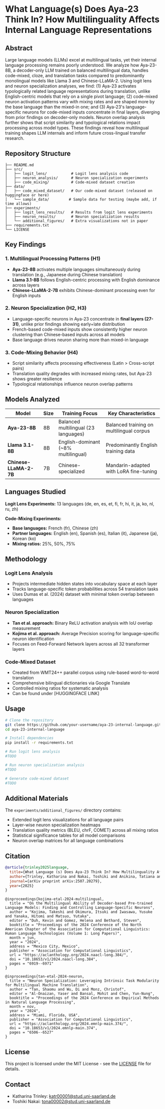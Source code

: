 # What Language(s) Does Aya-23 Think In? How Multilinguality Affects Internal Language Representations

## Abstract

Large language models (LLMs) excel at multilingual tasks, yet their internal language processing remains poorly understood. We analyze how Aya-23-8B, a decoder-only LLM trained on balanced multilingual data, handles code-mixed, cloze, and translation tasks compared to predominantly monolingual models like Llama 3 and Chinese-LLaMA-2. Using logit lens and neuron specialization analyses, we find: (1) Aya-23 activates typologically related language representations during translation, unlike English-centric models that rely on a single pivot language; (2) code-mixed neuron activation patterns vary with mixing rates and are shaped more by the base language than the mixed-in one; and (3) Aya-23's language-specific neurons for code-mixed inputs concentrate in final layers, diverging from prior findings on decoder-only models. Neuron overlap analysis further shows that script similarity and typological relations impact processing across model types. These findings reveal how multilingual training shapes LLM internals and inform future cross-lingual transfer research.

## Repository Structure

```
├── README.md
├── src/
│   ├── logit_lens/           # Logit lens analysis code
│   ├── neuron_analysis/      # Neuron specialization experiments
│   ├── code_mixing/          # Code-mixed dataset creation
├── data/
│   ├── code_mixed_dataset/   # Our code-mixed dataset (released on huggingface or here)
│   └── sample_data/         # Sample data for testing (maybe add, if time allows)
├── experiments/
│   ├── logit_lens_results/   # Results from logit lens experiments
│   ├── neuron_results/       # Neuron specialization results
│   └── additional_figures/   # Extra visualizations not in paper
├── requirements.txt
└── LICENSE
```

## Key Findings

### 1. Multilingual Processing Patterns (H1)
- **Aya-23-8B** activates multiple languages simultaneously during translation (e.g., Japanese during Chinese translation)
- **Llama 3.1-8B** follows English-centric processing with English dominance across layers
- **Chinese-LLaMA-2-7B** exhibits Chinese-dominant processing even for English inputs

### 2. Neuron Specialization (H2, H3)
- Language-specific neurons in Aya-23 concentrate in **final layers (27-31)**, unlike prior findings showing early+late distribution
- French-based code-mixed inputs show consistently higher neuron clustering than Chinese-based inputs across all models
- Base language drives neuron sharing more than mixed-in language

### 3. Code-Mixing Behavior (H4)
- Script similarity affects processing effectiveness (Latin > Cross-script pairs)
- Translation quality degrades with increased mixing rates, but Aya-23 shows greater resilience
- Typological relationships influence neuron overlap patterns

## Models Analyzed

| Model | Size | Training Focus | Key Characteristics |
|-------|------|----------------|-------------------|
| **Aya-23-8B** | 8B | Balanced multilingual (23 languages) | Balanced training on multilingual corpus |
| **Llama 3.1-8B** | 8B | English-dominant (~8% multilingual) | Predominantly English training data |
| **Chinese-LLaMA-2-7B** | 7B | Chinese-specialized | Mandarin-adapted with LoRA fine-tuning |

## Languages Studied

**Logit Lens Experiments:** 13 languages (de, en, es, et, fi, fr, hi, it, ja, ko, nl, ru, zh)

**Code-Mixing Experiments:**
- **Base languages:** French (fr), Chinese (zh)
- **Partner languages:** English (en), Spanish (es), Italian (it), Japanese (ja), Korean (ko)
- **Mixing ratios:** 25%, 50%, 75%

## Methodology

### Logit Lens Analysis
- Projects intermediate hidden states into vocabulary space at each layer
- Tracks language-specific token probabilities across 54 translation tasks
- Uses Dumas et al. (2024) dataset with minimal token overlap between languages

### Neuron Specialization
- **Tan et al. approach:** Binary ReLU activation analysis with IoU overlap measurement
- **Kojima et al. approach:** Average Precision scoring for language-specific neuron identification
- Focuses on Feed-Forward Network layers across all 32 transformer layers

### Code-Mixed Dataset
- Created from WMT24++ parallel corpus using rule-based word-to-word translation
- Comprehensive bilingual dictionaries via Google Translate
- Controlled mixing ratios for systematic analysis
- Can be found under [HUGGINGFACE LINK]

## Usage

```bash
# Clone the repository
git clone https://github.com/your-username/aya-23-internal-language.git
cd aya-23-internal-language

# Install dependencies
pip install -r requirements.txt

# Run logit lens analysis
#TODO

# Run neuron specialization analysis
#TODO

# Generate code-mixed dataset
#TODO
```

## Additional Materials

The `experiments/additional_figures/` directory contains:
- Extended logit lens visualizations for all language pairs
- Layer-wise neuron specialization heatmaps
- Translation quality metrics (BLEU, chrF, COMET) across all mixing ratios
- Statistical significance tables for all model comparisons
- Neuron overlap matrices for all language combinations

## Citation

```bibtex
@article{trinley2025language,
  title={What Language (s) Does Aya-23 Think In? How Multilinguality Affects Internal Language Representations},
  author={Trinley, Katharina and Nakai, Toshiki and Anikina, Tatiana and Baeumel, Tanja},
  journal={arXiv preprint arXiv:2507.20279},
  year={2025}
}
```

```
@inproceedings{kojima-etal-2024-multilingual,
  title = "On the Multilingual Ability of Decoder-based Pre-trained Language Models: Finding and Controlling Language-Specific Neurons",
  author = "Kojima, Takeshi and Okimura, Itsuki and Iwasawa, Yusuke and Yanaka, Hitomi and Matsuo, Yutaka",
  editor = "Duh, Kevin and Gomez, Helena and Bethard, Steven",
  booktitle = "Proceedings of the 2024 Conference of the North American Chapter of the Association for Computational Linguistics: Human Language Technologies (Volume 1: Long Papers)",
  month = jun,
  year = "2024",
  address = "Mexico City, Mexico",
  publisher = "Association for Computational Linguistics",
  url = "https://aclanthology.org/2024.naacl-long.384/",
  doi = "10.18653/v1/2024.naacl-long.384",
  pages = "6919--6971"
}
```

```
@inproceedings{tan-etal-2024-neuron,
  title = "Neuron Specialization: Leveraging Intrinsic Task Modularity for Multilingual Machine Translation",
  author = "Tan, Shaomu and Wu, Di and Monz, Christof",
  editor = "Al-Onaizan, Yaser and Bansal, Mohit and Chen, Yun-Nung",
  booktitle = "Proceedings of the 2024 Conference on Empirical Methods in Natural Language Processing",
  month = nov,
  year = "2024",
  address = "Miami, Florida, USA",
  publisher = "Association for Computational Linguistics",
  url = "https://aclanthology.org/2024.emnlp-main.374/",
  doi = "10.18653/v1/2024.emnlp-main.374",
  pages = "6506--6527"
}
```

## License

This project is licensed under the MIT License - see the [LICENSE](LICENSE) file for details.

## Contact

- Katharina Trinley: katr00001@stud.uni-saarland.de
- Toshiki Nakai: tona00002@stud.uni-saarland.de
